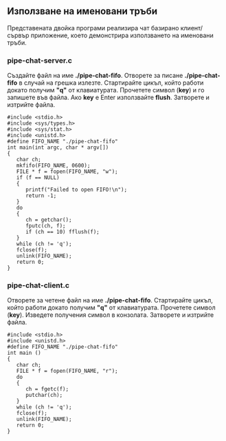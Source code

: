 ## Използване на именовани тръби
Представената двойка програми реализира чат базирано клиент/сървър приложение, което демонстрира използването на именовани тръби.

### pipe-chat-server.c

Създайте файл на име **./pipe-chat-fifo**. 
Отворете за писане **./pipe-chat-fifo** в случай на грешка излезте. 
Стартирайте цикъл, който работи докато получим **"q"** от клавиатурата. 
Прочетете символ (**key**) и го запишете във файла. 
Ако **key** е Enter използвайте **flush**. 
Затворете и изтрийте файла. 

```
#include <stdio.h>
#include <sys/types.h>
#include <sys/stat.h>
#include <unistd.h>
#define FIFO_NAME "./pipe-chat-fifo"
int main(int argc, char * argv[]) 
{
   char ch;
   mkfifo(FIFO_NAME, 0600);
   FILE * f = fopen(FIFO_NAME, "w");
   if (f == NULL)
   {
      printf("Failed to open FIFO!\n");
      return -1;
   }
   do 
   {
      ch = getchar();
      fputc(ch, f);
      if (ch == 10) fflush(f);
   } 
   while (ch != 'q');
   fclose(f);
   unlink(FIFO_NAME);
   return 0;
}
```

### pipe-chat-client.c

Отворете за четене файл на име **./pipe-chat-fifo**. 
Стартирайте цикъл, който работи докато получим **"q"** от клавиатурата. 
Прочетете символ (**key**). 
Изведете получения символ в конзолата. 
Затворете и изтрийте файла. 

```
#include <stdio.h>
#include <unistd.h>
#define FIFO_NAME "./pipe-chat-fifo"
int main ()
{
   char ch;
   FILE * f = fopen(FIFO_NAME, "r");
   do
   {
      ch = fgetc(f);
      putchar(ch);
   } 
   while (ch != 'q');
   fclose(f);
   unlink(FIFO_NAME);
   return 0;
}
```
